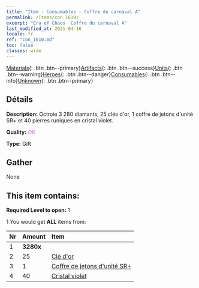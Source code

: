 ```yaml
---
title: "Item - Consumables - Coffre du carnaval A"
permalink: /Items/con_1610/
excerpt: "Era of Chaos  Coffre du carnaval A"
last_modified_at: 2021-04-16
locale: fr
ref: "con_1610.md"
toc: false
classes: wide
---
```

 [Materials](/fr/Items/){: .btn .btn--primary}[Artifacts](/fr/Items/Artifacts/){: .btn .btn--success}[Units](/fr/Items/Units/){: .btn .btn--warning}[Heroes](/fr/Items/Heroes/){: .btn .btn--danger}[Consumables](/fr/Items/Consumables/){: .btn .btn--info}[Unknown](/fr/Items/Unknown/){: .btn .btn--primary}

## Détails
 **Description:** Octroie 3 280 diamants, 25 clés d'or, 1 coffre de jetons d'unité SR+ et 40 pierres runiques en cristal violet.

 **Quality:** <span style="color: #DA70D6">OK</span>

 **Type:** Gift

## Gather

  None

## This item contains:

 **Required Level to open:** 1

 1 You would get **ALL** items  from:

  | Nr | Amount |     Item    |
  |:---|:-------|:------------|
  | 1 |  **3280x** | <i class="fas fa-gem"/> |  | 
  | 2 | 25 | [Clé d'or](/fr/Items/con_783/) |  | 
  | 3 | 1 | [Coffre de jetons d'unité SR+](/fr/Items/con_1598/) |  | 
  | 4 | 40 | [Cristal violet](/fr/Items/con_720/) |  | 

